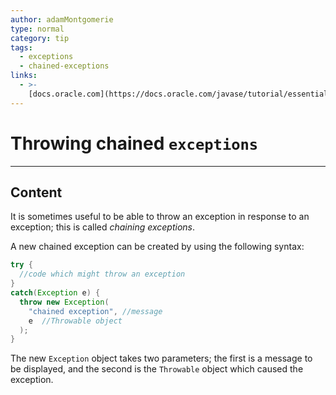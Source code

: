 ```yaml
---
author: adamMontgomerie
type: normal
category: tip
tags:
  - exceptions
  - chained-exceptions
links:
  - >-
    [docs.oracle.com](https://docs.oracle.com/javase/tutorial/essential/exceptions/chained.html){website}
---
```


# Throwing chained `exceptions`


---

## Content

It is sometimes useful to be able to throw an exception in response to an exception; this is called *chaining exceptions*.

A new chained exception can be created by using the following syntax:

```java
try {
  //code which might throw an exception
}
catch(Exception e) {
  throw new Exception(
    "chained exception", //message
    e  //Throwable object
  ); 
}
```

The new `Exception` object takes two parameters; the first is a message to be displayed, and the second is the `Throwable` object which caused the exception.
